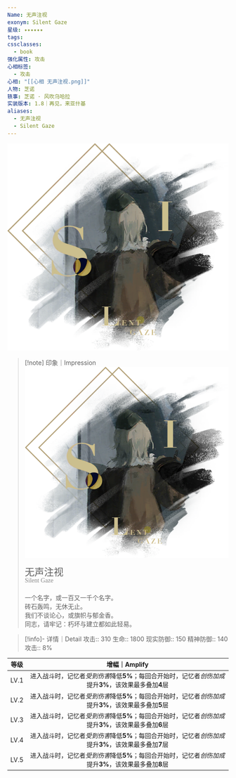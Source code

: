 ```yaml
---
Name: 无声注视
exonym: Silent Gaze
星级: ✦✦✦✦✦✦
tags: 
cssclasses:
  - book
强化属性: 攻击
心相标签:
  - 攻击
心相: "[[心相 无声注视.png]]"
人物: 芝诺
轶事: 芝诺 · 风吹乌哈拉
实装版本: 1.8｜再见，来亚什基
aliases:
  - 无声注视
  - Silent Gaze
---
```

![cover](assets/无声注视｜Silent%20Gaze.assets/心相%20无声注视.png)

> [!note] 印象｜Impression
> ![心相 无声注视|inlL|300](assets/无声注视｜Silent%20Gaze.assets/心相%20无声注视.png)
> <p style="font-family: '家族宋', sans-serif; font-size: 22px; line-height: 0.75; text-indent: 0;">无声注视<br><span style="font-family: serif; font-size: 14px; color: #888888;">Silent Gaze</span></p>
> 
> 一个名字，或一百又一千个名字。  
> 砖石轰鸣，无休无止。  
> 我们不谈论心，或旗帜与郁金香。  
> 同志，请牢记：朽坏与建立都如此轻易。

> [!info]- 详情｜Detail
> 攻击:: 310
> 生命:: 1800
> 现实防御:: 150
> 精神防御:: 140
> 攻击:: 8%

| 等级 |                        增幅｜Amplify                         |
| :--: | :----------------------------------------------------------: |
| LV.1 | 进入战斗时，记忆者*受到伤害*降低**5%**；每回合开始时，记忆者*创伤加成*提升**3%**，该效果最多叠加**4**层 |
| LV.2 | 进入战斗时，记忆者*受到伤害*降低**5%**；每回合开始时，记忆者*创伤加成*提升**3%**，该效果最多叠加**5**层 |
| LV.3 | 进入战斗时，记忆者*受到伤害*降低**5%**；每回合开始时，记忆者*创伤加成*提升**3%**，该效果最多叠加**6**层 |
| LV.4 | 进入战斗时，记忆者*受到伤害*降低**5%**；每回合开始时，记忆者*创伤加成*提升**3%**，该效果最多叠加**7**层 |
| LV.5 | 进入战斗时，记忆者*受到伤害*降低**5%**；每回合开始时，记忆者*创伤加成*提升**3%**，该效果最多叠加**8**层 |
